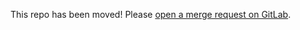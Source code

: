 This repo has been moved! Please [open a merge request on GitLab](https://gitlab.login.gov/lg/identity-pki/-/merge_requests/new).
